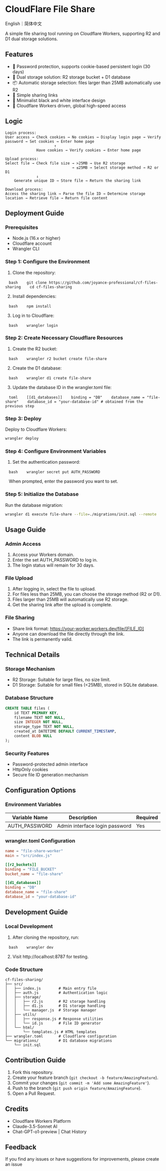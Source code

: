 # CloudFlare File Share

English｜简体中文

A simple file sharing tool running on Cloudflare Workers, supporting R2 and D1 dual storage solutions.

## Features

- 🔐 Password protection, supports cookie-based persistent login (30 days)
- 💾 Dual storage solution: R2 storage bucket + D1 database
- 📦 Automatic storage selection: files larger than 25MB automatically use R2
- 🔗 Simple sharing links
- 🎨 Minimalist black and white interface design
- 🚀 Cloudflare Workers driven, global high-speed access

## Logic

```
Login process:
User access → Check cookies → No cookies → Display login page → Verify password → Set cookies → Enter home page
                      ↑
              Have cookies → Verify cookies → Enter home page

Upload process:
Select file → Check file size → >25MB → Use R2 storage
                              → ≤25MB → Select storage method → R2 or D1
              ↓
    Generate unique ID → Store file → Return the sharing link

Download process:
Access the sharing link → Parse the file ID → Determine storage location → Retrieve file → Return file content
```

## Deployment Guide

### Prerequisites

- Node.js (16.x or higher)
- Cloudflare account
- Wrangler CLI

### Step 1: Configure the Environment

1. Clone the repository:

   ```bash
   git clone https://github.com/joyance-professional/cf-files-sharing
   cd cf-files-sharing
   ```

2. Install dependencies:

   ```bash
   npm install
   ```

3. Log in to Cloudflare:

   ```bash
   wrangler login
   ```

### Step 2: Create Necessary Cloudflare Resources

1. Create the R2 bucket:

   ```bash
   wrangler r2 bucket create file-share
   ```

2. Create the D1 database:

   ```bash
   wrangler d1 create file-share
   ```

3. Update the database ID in the wrangler.toml file:

   ```toml
   [[d1_databases]]
   binding = "DB"
   database_name = "file-share"
   database_id = "your-database-id" # obtained from the previous step
   ```

### Step 3: Deploy

Deploy to Cloudflare Workers:

```bash
wrangler deploy
```

### Step 4: Configure Environment Variables

1. Set the authentication password:

   ```bash
   wrangler secret put AUTH_PASSWORD
   ```

   When prompted, enter the password you want to set.

### Step 5: Initialize the Database

Run the database migration:

```bash
wrangler d1 execute file-share --file=./migrations/init.sql --remote
```

## Usage Guide

### Admin Access

1. Access your Workers domain.
2. Enter the set AUTH_PASSWORD to log in.
3. The login status will remain for 30 days.

### File Upload

1. After logging in, select the file to upload.
2. For files less than 25MB, you can choose the storage method (R2 or D1).
3. Files larger than 25MB will automatically use R2 storage.
4. Get the sharing link after the upload is complete.

### File Sharing

- Share link format: https://your-worker.workers.dev/file/[FILE_ID]
- Anyone can download the file directly through the link.
- The link is permanently valid.

## Technical Details

### Storage Mechanism

- R2 Storage: Suitable for large files, no size limit.
- D1 Storage: Suitable for small files (<25MB), stored in SQLite database.

### Database Structure

```sql
CREATE TABLE files (
    id TEXT PRIMARY KEY,
    filename TEXT NOT NULL,
    size INTEGER NOT NULL,
    storage_type TEXT NOT NULL,
    created_at DATETIME DEFAULT CURRENT_TIMESTAMP,
    content BLOB NULL
);
```

### Security Features

- Password-protected admin interface
- HttpOnly cookies
- Secure file ID generation mechanism

## Configuration Options

### Environment Variables

| Variable Name | Description                 | Required |
|---------------|-----------------------------|----------|
| AUTH_PASSWORD | Admin interface login password | Yes      |

### wrangler.toml Configuration

```toml
name = "file-share-worker"
main = "src/index.js"

[[r2_buckets]]
binding = "FILE_BUCKET"
bucket_name = "file-share"

[[d1_databases]]
binding = "DB"
database_name = "file-share"
database_id = "your-database-id"
```

## Development Guide

### Local Development

1. After cloning the repository, run:

   ```bash
   wrangler dev
   ```

2. Visit http://localhost:8787 for testing.

### Code Structure

```
cf-files-sharing/
├── src/
│   ├── index.js        # Main entry file
│   ├── auth.js         # Authentication logic
│   ├── storage/
│   │   ├── r2.js       # R2 storage handling
│   │   ├── d1.js       # D1 storage handling
│   │   └── manager.js  # Storage manager
│   ├── utils/
│   │   ├── response.js # Response utilities
│   │   └── id.js       # File ID generator
│   └── html/
│       └── templates.js # HTML templates
├── wrangler.toml       # Cloudflare configuration
└── migrations/         # D1 database migrations
    └── init.sql
```

## Contribution Guide

1. Fork this repository.
2. Create your feature branch (`git checkout -b feature/AmazingFeature`).
3. Commit your changes (`git commit -m 'Add some AmazingFeature'`).
4. Push to the branch (`git push origin feature/AmazingFeature`).
5. Open a Pull Request.

## Credits

- Cloudflare Workers Platform
- Claude-3.5-Sonnet AI
- Chat-GPT-o1-preview | Chat History

## Feedback

If you find any issues or have suggestions for improvements, please create an issue
